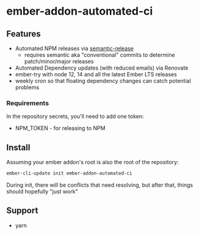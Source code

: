 # ember-addon-automated-ci

## Features

- Automated NPM releases via [semantic-release](https://github.com/semantic-release/semantic-release)
  - requires semantic aka "conventional" commits to determine patch/minor/major releases
- Automated Dependency updates (with reduced emails) via Renovate
- ember-try with node 12, 14 and all the latest Ember LTS releases
- weekly cron so that floating dependency changes can catch potential problems

### Requirements

In the repository secrets, you'll need to add one token:

- NPM_TOKEN - for releasing to NPM

## Install

Assuming your ember addon's root is also the root of the repository:

```bash
ember-cli-update init ember-addon-automated-ci
```

During init, there will be conflicts that need resolving, but after that,
things should hopefully "just work"

## Support

- yarn

